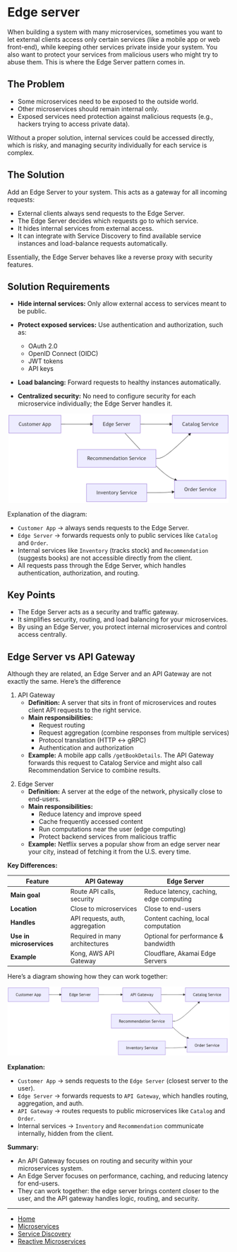 # Edge server

When building a system with many microservices, sometimes you want to let external clients access only certain services 
(like a mobile app or web front-end), while keeping other services private inside your system. You also want to protect your 
services from malicious users who might try to abuse them. This is where the Edge Server pattern comes in.

## The Problem

- Some microservices need to be exposed to the outside world.
- Other microservices should remain internal only.
- Exposed services need protection against malicious requests (e.g., hackers trying to access private data).

Without a proper solution, internal services could be accessed directly, which is risky, and managing security individually for each service is complex.

## The Solution

Add an Edge Server to your system. This acts as a gateway for all incoming requests:

- External clients always send requests to the Edge Server.
- The Edge Server decides which requests go to which service.
- It hides internal services from external access.
- It can integrate with Service Discovery to find available service instances and load-balance requests automatically.

Essentially, the Edge Server behaves like a reverse proxy with security features.

## Solution Requirements

- **Hide internal services:** Only allow external access to services meant to be public.
- **Protect exposed services:** Use authentication and authorization, such as:
    - OAuth 2.0
    - OpenID Connect (OIDC)
    - JWT tokens
    - API keys

- **Load balancing:** Forward requests to healthy instances automatically.
- **Centralized security:** No need to configure security for each microservice individually; the Edge Server handles it.


<p align="center">
    <img src="./assets/img2.png" alt="img2" width="500"/>
</p>

Explanation of the diagram:

- `Customer App` → always sends requests to the Edge Server.
- `Edge Server` → forwards requests only to public services like `Catalog` and `Order`.
- Internal services like `Inventory` (tracks stock) and `Recommendation` (suggests books) are not accessible directly from the client.
- All requests pass through the Edge Server, which handles authentication, authorization, and routing.

## Key Points

- The Edge Server acts as a security and traffic gateway.
- It simplifies security, routing, and load balancing for your microservices.
- By using an Edge Server, you protect internal microservices and control access centrally.

## Edge Server vs API Gateway

Although they are related, an Edge Server and an API Gateway are not exactly the same. Here’s the difference

1) API Gateway
    - **Definition:** A server that sits in front of microservices and routes client API requests to the right service.
    - **Main responsibilities:**
        - Request routing
        - Request aggregation (combine responses from multiple services)
        - Protocol translation (HTTP ↔ gRPC)
        - Authentication and authorization
    - **Example:** A mobile app calls `/getBookDetails`. The API Gateway forwards this request to Catalog Service and might also call Recommendation Service to combine results.
2. Edge Server
    - **Definition:** A server at the edge of the network, physically close to end-users.
    - **Main responsibilities:**
        - Reduce latency and improve speed
        - Cache frequently accessed content
        - Run computations near the user (edge computing)
        - Protect backend services from malicious traffic
    - **Example:** Netflix serves a popular show from an edge server near your city, instead of fetching it from the U.S. every time.

**Key Differences:**

| Feature                  | API Gateway                     | Edge Server                             |
| ------------------------ | ------------------------------- | --------------------------------------- |
| **Main goal**            | Route API calls, security       | Reduce latency, caching, edge computing |
| **Location**             | Close to microservices          | Close to end-users                      |
| **Handles**              | API requests, auth, aggregation | Content caching, local computation      |
| **Use in microservices** | Required in many architectures  | Optional for performance & bandwidth    |
| **Example**              | Kong, AWS API Gateway           | Cloudflare, Akamai Edge Servers         |


Here’s a diagram showing how they can work together:

<p align="center">
    <img src="./assets/img3.png" alt="img3" width="600"/>
</p>


**Explanation:**

- `Customer App` → sends requests to the `Edge Server` (closest server to the user).
- `Edge Server` → forwards requests to `API Gateway`, which handles routing, aggregation, and auth.
- `API Gateway` → routes requests to public microservices like `Catalog` and `Order`.
- Internal services → `Inventory` and `Recommendation` communicate internally, hidden from the client.

**Summary:**

- An API Gateway focuses on routing and security within your microservices system.
- An Edge Server focuses on performance, caching, and reducing latency for end-users.
- They can work together: the edge server brings content closer to the user, and the API gateway handles logic, routing, and security.

---

- [Home](./../../README.md)
- [Microservices](./../tutorials.md)
- [Service Discovery](./1_Service_Discovery.md)
- [Reactive Microservices](./3_Reactive_Microservices.md)